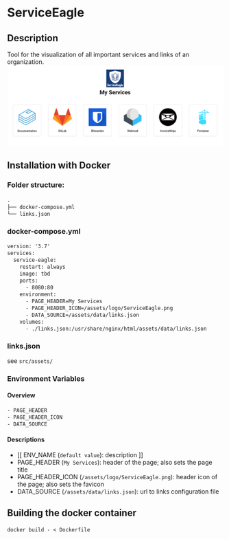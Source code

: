 # ServiceEagle
## Description
Tool for the visualization of all important services and links of an organization.
![alt text](./src/assets/sample.png "Sample view")

## Installation with Docker
### Folder structure:
```
.
├── docker-compose.yml
└── links.json
```

### docker-compose.yml
```
version: '3.7'
services:
  service-eagle:
    restart: always
    image: tbd
    ports:
      - 8080:80
    environment:
      - PAGE_HEADER=My Services
      - PAGE_HEADER_ICON=/assets/logo/ServiceEagle.png
      - DATA_SOURCE=/assets/data/links.json
    volumes:
      - ./links.json:/usr/share/nginx/html/assets/data/links.json
```
### links.json
see `src/assets/`

### Environment Variables
#### Overview
```
- PAGE_HEADER
- PAGE_HEADER_ICON
- DATA_SOURCE
```

#### Descriptions
- [[ ENV_NAME (`default value`): description ]]
- PAGE_HEADER (`My Services`): header of the page; also sets the page title
- PAGE_HEADER_ICON (`/assets/logo/ServiceEagle.png`): header icon of the page; also sets the favicon
- DATA_SOURCE (`/assets/data/links.json`): url to links configuration file

## Building the docker container
`docker build - < Dockerfile`
